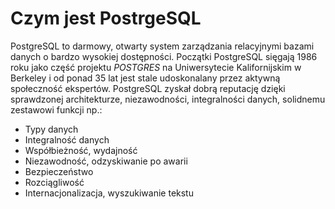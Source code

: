 # Czym jest PostrgeSQL
PostgreSQL to darmowy, otwarty system zarządzania relacyjnymi bazami danych o bardzo wysokiej dostępności. Początki PostgreSQL sięgają 1986 roku jako część projektu _POSTGRES_ na Uniwersytecie Kalifornijskim w Berkeley i od ponad 35 lat jest stale udoskonalany przez aktywną społeczność ekspertów. PostgreSQL zyskał dobrą reputację dzięki sprawdzonej architekturze, niezawodności, integralności danych, solidnemu zestawowi funkcji np.:
* Typy danych
* Integralność danych
* Współbieżność, wydajność
* Niezawodność, odzyskiwanie po awarii
* Bezpieczeństwo
* Rozciągliwość
* Internacjonalizacja, wyszukiwanie tekstu